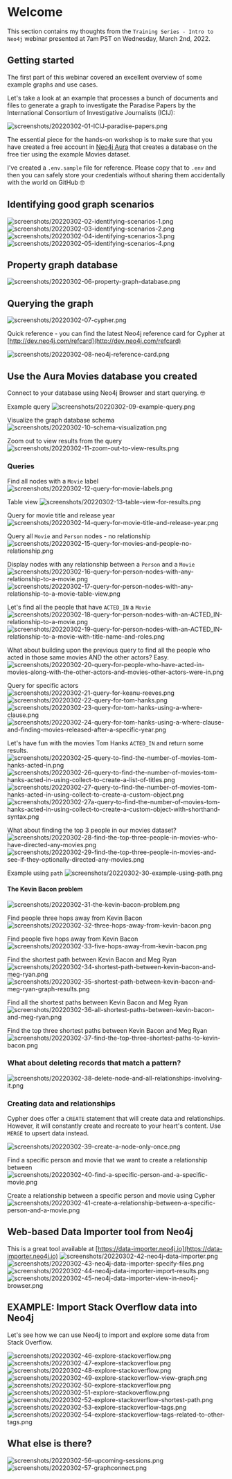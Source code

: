 # Welcome

This section contains my thoughts from the `Training Series - Intro to Neo4j` webinar presented at 7am PST on Wednesday, March 2nd, 2022.

## Getting started

The first part of this webinar covered an excellent overview of some example graphs and use cases.

Let's take a look at an example that processes a bunch of documents and files to generate a graph to investigate the Paradise Papers by the International Consortium of Investigative Journalists (ICIJ):

![screenshots/20220302-01-ICIJ-paradise-papers.png](screenshots/20220302-01-ICIJ-paradise-papers.png)

The essential piece for the hands-on workshop is to make sure that you have created a free account in [Neo4j Aura](https://console.neo4j.io) that creates a database on the free tier using the example Movies dataset.

I've created a `.env.sample` file for reference. Please copy that to `.env` and then you can safely store your credentials without sharing them accidentally with the world on GitHub 🤓

## Identifying good graph scenarios

![screenshots/20220302-02-identifying-scenarios-1.png](screenshots/20220302-02-identifying-scenarios-1.png)
![screenshots/20220302-03-identifying-scenarios-2.png](screenshots/20220302-03-identifying-scenarios-2.png)
![screenshots/20220302-04-identifying-scenarios-3.png](screenshots/20220302-04-identifying-scenarios-3.png)
![screenshots/20220302-05-identifying-scenarios-4.png](screenshots/20220302-05-identifying-scenarios-4.png)

## Property graph database

![screenshots/20220302-06-property-graph-database.png](screenshots/20220302-06-property-graph-database.png)

## Querying the graph

![screenshots/20220302-07-cypher.png](screenshots/20220302-07-cypher.png)

Quick reference - you can find the latest Neo4j reference card for Cypher at [http://dev.neo4j.com/refcard](http://dev.neo4j.com/refcard)

![screenshots/20220302-08-neo4j-reference-card.png](screenshots/20220302-08-neo4j-reference-card.png)

## Use the Aura Movies database you created

Connect to your database using Neo4j Browser and start querying. 🤓

Example query
![screenshots/20220302-09-example-query.png](screenshots/20220302-09-example-query.png)

Visualize the graph database schema
![screenshots/20220302-10-schema-visualization.png](screenshots/20220302-10-schema-visualization.png)

Zoom out to view results from the query
![screenshots/20220302-11-zoom-out-to-view-results.png](screenshots/20220302-11-zoom-out-to-view-results.png)

### Queries

Find all nodes with a `Movie` label
![screenshots/20220302-12-query-for-movie-labels.png](screenshots/20220302-12-query-for-movie-labels.png)

Table view
![screenshots/20220302-13-table-view-for-results.png](screenshots/20220302-13-table-view-for-results.png)

Query for movie title and release year
![screenshots/20220302-14-query-for-movie-title-and-release-year.png](screenshots/20220302-14-query-for-movie-title-and-release-year.png)

Query all `Movie` and `Person` nodes - no relationship
![screenshots/20220302-15-query-for-movies-and-people-no-relationship.png](screenshots/20220302-15-query-for-movies-and-people-no-relationship.png)

Display nodes with any relationship between a `Person` and a `Movie`
![screenshots/20220302-16-query-for-person-nodes-with-any-relationship-to-a-movie.png](screenshots/20220302-16-query-for-person-nodes-with-any-relationship-to-a-movie.png)
![screenshots/20220302-17-query-for-person-nodes-with-any-relationship-to-a-movie-table-view.png](screenshots/20220302-17-query-for-person-nodes-with-any-relationship-to-a-movie-table-view.png)

Let's find all the people that have `ACTED_IN` a `Movie`
![screenshots/20220302-18-query-for-person-nodes-with-an-ACTED_IN-relationship-to-a-movie.png](screenshots/20220302-18-query-for-person-nodes-with-an-ACTED_IN-relationship-to-a-movie.png)
![screenshots/20220302-19-query-for-person-nodes-with-an-ACTED_IN-relationship-to-a-movie-with-title-name-and-roles.png](screenshots/20220302-19-query-for-person-nodes-with-an-ACTED_IN-relationship-to-a-movie-with-title-name-and-roles.png)

What about building upon the previous query to find all the people who acted in those same movies AND the other actors? Easy.
![screenshots/20220302-20-query-for-people-who-have-acted-in-movies-along-with-the-other-actors-and-movies-other-actors-were-in.png](screenshots/20220302-20-query-for-people-who-have-acted-in-movies-along-with-the-other-actors-and-movies-other-actors-were-in.png)

Query for specific actors
![screenshots/20220302-21-query-for-keanu-reeves.png](screenshots/20220302-21-query-for-keanu-reeves.png)
![screenshots/20220302-22-query-for-tom-hanks.png](screenshots/20220302-22-query-for-tom-hanks.png)
![screenshots/20220302-23-query-for-tom-hanks-using-a-where-clause.png](screenshots/20220302-23-query-for-tom-hanks-using-a-where-clause.png)
![screenshots/20220302-24-query-for-tom-hanks-using-a-where-clause-and-finding-movies-released-after-a-specific-year.png](screenshots/20220302-24-query-for-tom-hanks-using-a-where-clause-and-finding-movies-released-after-a-specific-year.png)

Let's have fun with the movies Tom Hanks `ACTED_IN` and return some results.
![screenshots/20220302-25-query-to-find-the-number-of-movies-tom-hanks-acted-in.png](screenshots/20220302-25-query-to-find-the-number-of-movies-tom-hanks-acted-in.png)
![screenshots/20220302-26-query-to-find-the-number-of-movies-tom-hanks-acted-in-using-collect-to-create-a-list-of-titles.png](screenshots/20220302-26-query-to-find-the-number-of-movies-tom-hanks-acted-in-using-collect-to-create-a-list-of-titles.png)
![screenshots/20220302-27-query-to-find-the-number-of-movies-tom-hanks-acted-in-using-collect-to-create-a-custom-object.png](screenshots/20220302-27-query-to-find-the-number-of-movies-tom-hanks-acted-in-using-collect-to-create-a-custom-object.png)
![screenshots/20220302-27a-query-to-find-the-number-of-movies-tom-hanks-acted-in-using-collect-to-create-a-custom-object-with-shorthand-syntax.png](screenshots/20220302-27a-query-to-find-the-number-of-movies-tom-hanks-acted-in-using-collect-to-create-a-custom-object-with-shorthand-syntax.png)

What about finding the top 3 people in our movies dataset?
![screenshots/20220302-28-find-the-top-three-people-in-movies-who-have-directed-any-movies.png](screenshots/20220302-28-find-the-top-three-people-in-movies-who-have-directed-any-movies.png)
![screenshots/20220302-29-find-the-top-three-people-in-movies-and-see-if-they-optionally-directed-any-movies.png](screenshots/20220302-29-find-the-top-three-people-in-movies-and-see-if-they-optionally-directed-any-movies.png)

Example using `path`
![screenshots/20220302-30-example-using-path.png](screenshots/20220302-30-example-using-path.png)

#### The Kevin Bacon problem

![screenshots/20220302-31-the-kevin-bacon-problem.png](screenshots/20220302-31-the-kevin-bacon-problem.png)

Find people three hops away from Kevin Bacon
![screenshots/20220302-32-three-hops-away-from-kevin-bacon.png](screenshots/20220302-32-three-hops-away-from-kevin-bacon.png)

Find people five hops away from Kevin Bacon
![screenshots/20220302-33-five-hops-away-from-kevin-bacon.png](screenshots/20220302-33-five-hops-away-from-kevin-bacon.png)

Find the shortest path between Kevin Bacon and Meg Ryan
![screenshots/20220302-34-shortest-path-between-kevin-bacon-and-meg-ryan.png](screenshots/20220302-34-shortest-path-between-kevin-bacon-and-meg-ryan.png)
![screenshots/20220302-35-shortest-path-between-kevin-bacon-and-meg-ryan-graph-results.png](screenshots/20220302-35-shortest-path-between-kevin-bacon-and-meg-ryan-graph-results.png)

Find all the shortest paths between Kevin Bacon and Meg Ryan
![screenshots/20220302-36-all-shortest-paths-between-kevin-bacon-and-meg-ryan.png](screenshots/20220302-36-all-shortest-paths-between-kevin-bacon-and-meg-ryan.png)

Find the top three shortest paths between Kevin Bacon and Meg Ryan
![screenshots/20220302-37-find-the-top-three-shortest-paths-to-kevin-bacon.png](screenshots/20220302-37-find-the-top-three-shortest-paths-to-kevin-bacon.png)

### What about deleting records that match a pattern?

![screenshots/20220302-38-delete-node-and-all-relationships-involving-it.png](screenshots/20220302-38-delete-node-and-all-relationships-involving-it.png)

### Creating data and relationships

Cypher does offer a `CREATE` statement that will create data and relationships. However, it will constantly create and recreate to your heart's content. Use `MERGE` to upsert data instead.

![screenshots/20220302-39-create-a-node-only-once.png](screenshots/20220302-39-create-a-node-only-once.png)

Find a specific person and movie that we want to create a relationship between
![screenshots/20220302-40-find-a-specific-person-and-a-specific-movie.png](screenshots/20220302-40-find-a-specific-person-and-a-specific-movie.png)

Create a relationship between a specific person and movie using Cypher
![screenshots/20220302-41-create-a-relationship-between-a-specific-person-and-a-movie.png](screenshots/20220302-41-create-a-relationship-between-a-specific-person-and-a-movie.png)

## Web-based Data Importer tool from Neo4j

This is a great tool available at [https://data-importer.neo4j.io](https://data-importer.neo4j.io)
![screenshots/20220302-42-neo4j-data-importer.png](screenshots/20220302-42-neo4j-data-importer.png)
![screenshots/20220302-43-neo4j-data-importer-specify-files.png](screenshots/20220302-43-neo4j-data-importer-specify-files.png)
![screenshots/20220302-44-neo4j-data-importer-import-results.png](screenshots/20220302-44-neo4j-data-importer-import-results.png)
![screenshots/20220302-45-neo4j-data-importer-view-in-neo4j-browser.png](screenshots/20220302-45-neo4j-data-importer-view-in-neo4j-browser.png)

## EXAMPLE: Import Stack Overflow data into Neo4j

Let's see how we can use Neo4j to import and explore some data from Stack Overflow.

![screenshots/20220302-46-explore-stackoverflow.png](screenshots/20220302-46-explore-stackoverflow.png)
![screenshots/20220302-47-explore-stackoverflow.png](screenshots/20220302-47-explore-stackoverflow.png)
![screenshots/20220302-48-explore-stackoverflow.png](screenshots/20220302-48-explore-stackoverflow.png)
![screenshots/20220302-49-explore-stackoverflow-view-graph.png](screenshots/20220302-49-explore-stackoverflow-view-graph.png)
![screenshots/20220302-50-explore-stackoverflow.png](screenshots/20220302-50-explore-stackoverflow.png)
![screenshots/20220302-51-explore-stackoverflow.png](screenshots/20220302-51-explore-stackoverflow.png)
![screenshots/20220302-52-explore-stackoverflow-shortest-path.png](screenshots/20220302-52-explore-stackoverflow-shortest-path.png)
![screenshots/20220302-53-explore-stackoverflow-tags.png](screenshots/20220302-53-explore-stackoverflow-tags.png)
![screenshots/20220302-54-explore-stackoverflow-tags-related-to-other-tags.png](screenshots/20220302-54-explore-stackoverflow-tags-related-to-other-tags.png)

## What else is there?

![screenshots/20220302-56-upcoming-sessions.png](screenshots/20220302-56-upcoming-sessions.png)
![screenshots/20220302-57-graphconnect.png](screenshots/20220302-57-graphconnect.png)
